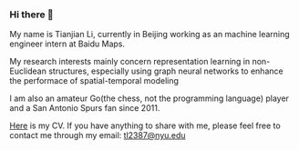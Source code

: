 ### Hi there 👋 
My name is Tianjian Li, currently in Beijing working as an machine learning engineer intern at Baidu Maps. 
  
My research interests mainly concern representation learning in non-Euclidean structures, 
especially using graph neural networks to enhance the performace of spatial-temporal modeling

I am also an amateur Go(the chess, not the programming language) player and a San Antonio Spurs fan since 2011.  



[Here](https://github.com/truthbutcher/studymaterials/blob/main/CV_Tianjian_2022_Homepage.pdf) is my CV. If you have anything to share with me, please feel free to contact me through my email: tl2387@nyu.edu


